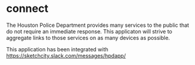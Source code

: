 # connect

The Houston Police Department provides many services to the public that do not require an immediate response.  This applicaton will strive to aggregate links to those services on as many devices as possible.

This application has been integrated with https://sketchcity.slack.com/messages/hpdapp/
